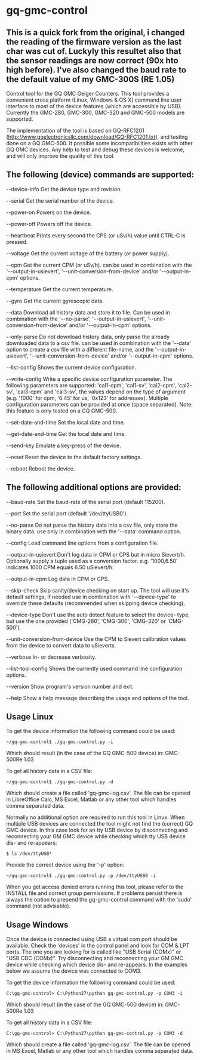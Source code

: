# gq-gmc-control


## This is a quick fork from the original, i changed the reading of the firmware version as the last char was cut of. Luckyly this resultet also that the sensor readings are now correct (90x hto high before). I've also changed the baud rate to the default value of my GMC-300S (RE 1.05)


Control tool  for the GQ GMC  Geiger Counters.  This tool  provides a convenient
cross platform (Linux,  Windows & OS X)  command line user interface  to most of
the  device features  (which are  accessible  by USB).   Currently the  GMC-280,
GMC-300, GMC-320 and GMC-500 models are supported.

The    implementation     of    the     tool    is    based     on    GQ-RFC1201
(http://www.gqelectronicsllc.com/download/GQ-RFC1201.txt), and testing done on a
GQ GMC-500. It possible some incompatibilities exists with other GQ GMC devices.
Any help to test  and debug these devices is welcome, and  will only improve the
quality of this tool.


## The following (device) commands are supported:

--device-info
    Get the device type and revision.

--serial
    Get the serial number of the device.

--power-on
    Powers on the device.

--power-off
    Powers off the device.

--heartbeat
    Prints  every second  the CPS  (or  uSv/h) value  until CTRL-C  is
    pressed.

--voltage
    Get the current voltage of the battery (or power supply).

--cpm
    Get the  current CPM (or uSv/h).  can be used in  combination with
    the '--output-in-usievert', '--unit-conversion-from-device' and/or
    '--output-in-cpm' options.

--temperature
    Get the current temperature.

--gyro
    Get the current gyroscopic data.

--data
    Download all  history data and  store it to  file. Can be  used in
    combination   with   the   '--no-parse',   '--output-in-usievert',
    '--unit-conversion-from-device' and/or '--output-in-cpm' options.

--only-parse
    Do not  download history data,  only parse the  already downloaded
    data to a  csv file. can be used in  combination with the '--data'
    option to  create a csv file  with a different file-name,  and the
    '--output-in-usievert',   '--unit-conversion-from-device'   and/or
    '--output-in-cpm' options.

--list-config
    Shows the current device configuration.

--write-config
    Write  a specific  device configuration  parameter. The  following
    parameters  are  supported:   'cal1-cpm',  'cal1-sv',  'cal2-cpm',
    'cal2-sv', 'cal3-cpm' and 'cal3-sv', the values depend on the type
    of  argument (e.g.   '1000' for  cpm, '6.45'  for us,  '0x123' for
    addresses). Multiple  configuration parameters can be  provided at
    once (space separated). Note: this feature  is only tested on a GQ
    GMC-500.

--set-date-and-time
    Set the local date and time.

--get-date-and-time
    Get the local date and time.

--send-key
    Emulate a key-press of the device.

--reset
    Reset the device to the default factory settings.

--reboot
    Reboot the device.


## The following additional options are provided:

--baud-rate
    Set the baud-rate of the serial port (default 115200).

--port
    Set the serial port (default '/dev/ttyUSB0').

--no-parse
    Do not  parse the  history data  into a csv  file, only  store the
    binary data.  use only  in combination  with the  '--data' command
    option.

--config
    Load command line options from a configuration file.

--output-in-usievert
    Don't log data  in CPM or CPS but in  micro Sievert/h.  Optionally
    supply  a tuple  used as  a conversion  factor.  e.g.  '1000,6.50'
    indicates 1000 CPM equals 6.50 uSievert/h.

--output-in-cpm
    Log data in CPM or CPS.

--skip-check
    Skip sanity/device  checking on start  up. The tool will  use it's
    default   settings,   if   needed    use   in   combination   with
    '--device-type'  to  override  these  defaults  (recommended  when
    skipping device checking).

--device-type
    Don't use the auto detect feature  to select the device- type, but
    use  the   one  provided   ('CMG-280',  'CMG-300',   'CMG-320'  or
    'CMG-500').

--unit-conversion-from-device
    Use  the CPM  to Sievert  calibration  values from  the device  to
    convert data to uSieverts.

--verbose
    In- or decrease verbosity.

--list-tool-config
    Shows the currently used command line configuration options.

--version
    Show program's version number and exit.

--help
    Show a help message describing the usage and options of the tool.


## Usage Linux

To get the device information the following command could be used:

    ~/gq-gmc-control$ ./gq-gmc-control.py -i

Which should result (in the case of the GQ GMC-500 device) in:	GMC-500Re 1.03

To get all history data in a CSV file:

    ~/gq-gmc-control$ ./gq-gmc-control.py -d

Which should  create a file called  'gq-gmc-log.csv'. The file can  be opened in
LibreOffice  Calc, MS  Excel,  Matlab  or any  other  tool  which handles  comma
separated data.

Normally  no additional  option are  required to  run this  tool in  Linux. When
multiple USB devices are connected the tool  might not find the (correct) GQ GMC
device.   In  this  case  look  for  an tty  USB  device  by  disconnecting  and
reconnecting your  GM GMC device  while checking which  tty USB device  dis- and
re-appears:

    $ ls /dev/ttyUSB*

Provide the correct device using the '-p' option:

    ~/gq-gmc-control$ ./gq-gmc-control.py -p /dev/ttyUSB0 -i

When you get  access denied errors running this tool,  please refer to
the INSTALL  file and correct  group permissions. If  problems persist
there is always the option  to prepend the gq-gmc-control command with
the 'sudo' command (not advisable).


## Usage Windows

Once the device is  connected using USB a virtual com  port should be available.
Check the 'devices' in the control panel and  look for COM & LPT ports.  The one
you are looking for is called like "USB Serial (COMx)" or "USB CDC (COMx)".  Try
disconnecting and  reconnecting your GM  GMC device while checking  which device
dis- and re-appears. In the examples below we assume the device was connected to
COM3.

To get the device information the following command could be used:

    C:\gq-gmc-control> C:\Python27\python gq-gmc-control.py -p COM3 -i

Which should result (in the case of the GQ GMC-500 device) in:	GMC-500Re 1.03

To get all history data in a CSV file:

    C:\gq-gmc-control> C:\Python27\python gq-gmc-control.py -p COM3 -d

Which should create a file called 'gq-gmc-log.csv'. The file can be opened in MS
Excel, Matlab or any other tool which handles comma separated data.
